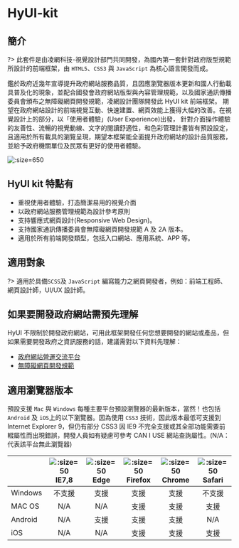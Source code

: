 # HyUI-kit

## 簡介

?> 此套件是由凌網科技-視覺設計部門共同開發，為國內第一套針對政府版型規範所設計的前端框架，由 `HTML5`、`CSS3` 與 `JavaScript` 為核心語言開發而成。

鑑於政府近幾年宣導提升政府網站服務品質，且因應瀏覽器版本更新和國人行動載具普及化的現象，並配合國發會政府網站版型與內容管理規範 ​，以及國家通訊傳播委員會頒布之無障礙網頁開發規範，凌網設計團隊開發此 HyUI kit 前端框架。 期望在政府網站設計的前端視覺互動、快速建置、網頁效能上獲得大幅的改善。在視覺設計上的部分，以「使用者體驗」(User Experience)出發， 針對介面操作體驗的友善性、流暢的視覺動線、​ 文字的閱讀舒適性，和色彩管理計畫皆有預設設定，且適用於所有載具的瀏覽呈現，期望本框架能全面提升政府網站的設計品質服務，並給予政府機關單位及民眾有更好的使用者體驗。

![](https://imgur.com/hZvW4UJ.png ':size=650')

## HyUI kit 特點有

<ul class="block-style">
<li>重視使用者體驗，打造簡潔易用的視覺介面</li>
<li>以政府網站服務管理規範為設計參考原則</li>
<li>支持響應式網頁設計(Responsive Web Design)。</li>
<li>支持國家通訊傳播委員會無障礙網頁開發規範 A 及 2A 版本。</li>
<li>適用於所有前端開發類型，包括入口網站、應用系統、APP 等。</li>
</ul>

## 適用對象

?> 適用於具備`SCSS`及 `JavaScript` 編寫能力之網頁開發者，例如：前端工程師、網頁設計師，UI/UX 設計師。

## 如果要開發政府網站需預先理解

HyUI 不限制於開發政府網站，可用此框架開發任何您想要開發的網站或產品，但如果需要開發政府之資訊服務的話，建議需對以下資料先理解：

- [政府網站營運交流平台](https://www.webguide.nat.gov.tw/default.aspx)
- [無障礙網頁開發規範](https://accessibility.ncc.gov.tw/Accessible/Category/7/1)

## 適用瀏覽器版本

預設支援 `Mac` 與 `Windows` 每種主要平台預設瀏覽器的最新版本，當然！也包括`Android` 及 `iOS`上的以下瀏覽器。因為使用 `CSS3` 技術，因此版本最低可支援到 Internet Explorer 9，但仍有部分 CSS3 因 IE9 不完全支援或其全部功能需要前輟屬性而出現錯誤，開發人員如有疑慮可參考 CAN I USE 網站查詢屬性。(N/A：代表該平台無此瀏覽器)

|         | ![](https://imgur.com/iqebRkp.png ':size=50')<br>IE7,8 | ![](https://imgur.com/2p2OfuF.png ':size=50')<br>Edge | ![](https://imgur.com/xSzB4vI.png ':size=50')<br>Firefox | ![](https://imgur.com/s8HNVJN.png ':size=50')<br>Chrome | ![](https://imgur.com/kzHcjAt.png ':size=50')<br>Safari |
| ------- | :----------------------------------------------------: | :---------------------------------------------------: | :------------------------------------------------------: | :-----------------------------------------------------: | :-----------------------------------------------------: |
| Windows |                         不支援                         |                         支援                          |                           支援                           |                          支援                           |                         不支援                          |
| MAC OS  |                          N/A                           |                          N/A                          |                           支援                           |                          支援                           |                          支援                           |
| Android |                          N/A                           |                         支援                          |                           支援                           |                          支援                           |                           N/A                           |
| iOS     |                          N/A                           |                          N/A                          |                           支援                           |                          支援                           |                          支援                           |
